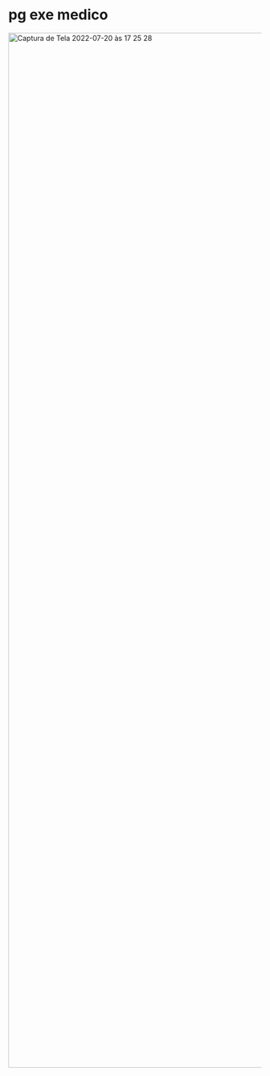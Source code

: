 # pg exe medico

<img width="2059" alt="Captura de Tela 2022-07-20 às 17 25 28" src="https://user-images.githubusercontent.com/66705552/180084945-6cb183ea-9861-4865-bb10-b8e89905987e.png">
